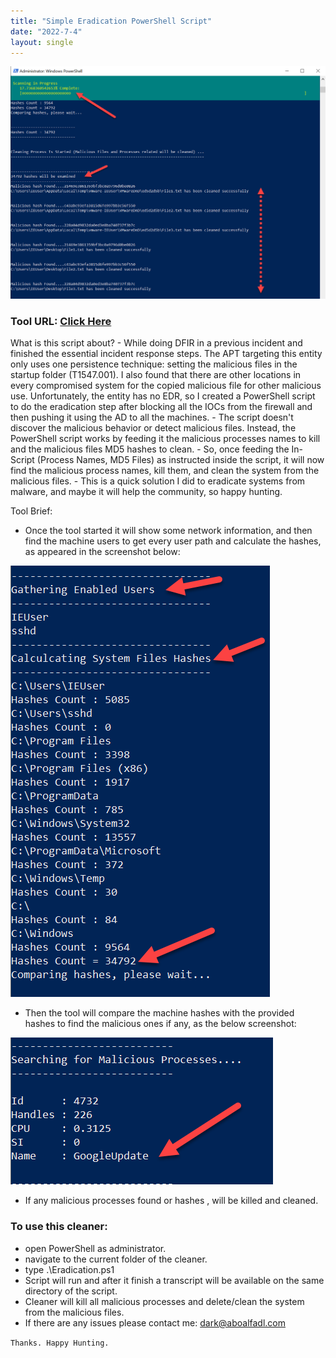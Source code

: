 ```yaml
---
title: "Simple Eradication PowerShell Script"
date: "2022-7-4"
layout: single
---
```



![](https://raw.githubusercontent.com/Aboalfadl/aboalfadl.github.io/main/Images/Cleaning.png)

### Tool URL: [Click Here](https://github.com/Aboalfadl/aboalfadl.github.io/releases/download/Edarication.PowerShell/SimpleEradication.zip)

What is this script about?
		- While doing DFIR in a previous incident and finished the essential incident response steps. The APT targeting this entity only uses one persistence technique: setting the malicious files in the startup folder (T1547.001). I also found that there are other locations in every compromised system for the copied malicious file for other malicious use.
		Unfortunately, the entity has no EDR, so I created a PowerShell script to do the eradication step after blocking all the IOCs from the firewall and then pushing it using the AD to all the machines.
		- The script doesn't discover the malicious behavior or detect malicious files. Instead, the PowerShell script works by feeding it the malicious processes names to kill and the malicious files MD5 hashes to clean.
		- So, once feeding the In-Script (Process Names, MD5 Files) as instructed inside the script, it will now find the malicious process names, kill them, and clean the system from the malicious files.
		-  This is a quick solution I did to eradicate systems from malware, and maybe it will help the community, so happy hunting.		

Tool Brief:

- Once the tool started it will show some network information, and then find the machine users to get every user path and calculate the hashes, as appeared in the screenshot below: 

![](https://raw.githubusercontent.com/Aboalfadl/aboalfadl.github.io/main/Images/HashesCount.png)

- Then the tool will compare the machine hashes with the provided hashes to find the malicious ones if any, as the below screenshot: 

![](https://raw.githubusercontent.com/Aboalfadl/aboalfadl.github.io/main/Images/ProcessKill.png)

- If any malicious processes found or hashes , will be killed and cleaned.

### To use this cleaner:
- open PowerShell as administrator.
- navigate to the current folder of the cleaner.
- type .\Eradication.ps1
- Script will run and after it finish a transcript will be available on the same directory of the script.
- Cleaner will kill all malicious processes and delete/clean the system from the malicious files.
- If there are any issues please contact me: dark@aboalfadl.com
  

```Thanks. Happy Hunting.```
